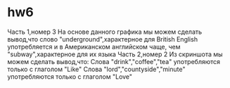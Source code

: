 # hw6


Часть 1,номер 3
На основе данного графика мы можем сделать вывод,что слово "underground",характерное для British English употребляется и в Американском английском чаще, чем "subway",характерное для их языка
Часть 2,номер 2
Из скриншота мы можем сделать вывод,что:
Слова "drink","coffee","tea" употребляются только с глаголом "Like"
Слова "lord","countyside","minute" употребляются только с глаголом "Love"
